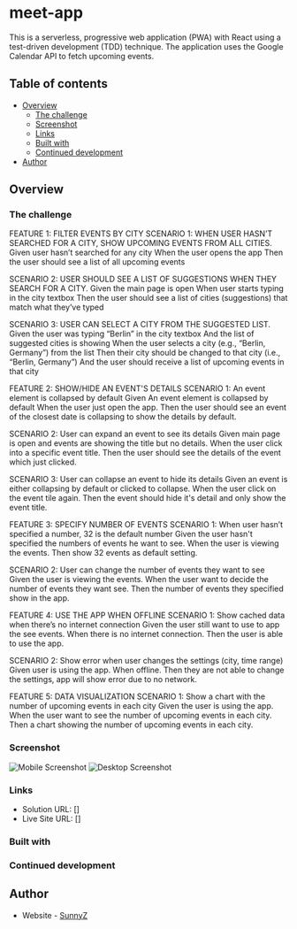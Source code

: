 # meet-app

This is a serverless, progressive web application (PWA) with React using a test-driven
development (TDD) technique. The application uses the Google Calendar API to fetch
upcoming events.

## Table of contents

- [Overview](#overview)
  - [The challenge](#the-challenge)
  - [Screenshot](#screenshot)
  - [Links](#links)
  - [Built with](#built-with)
  - [Continued development](#continued-development)
- [Author](#author)

## Overview

### The challenge

FEATURE 1: FILTER EVENTS BY CITY
SCENARIO 1: WHEN USER HASN’T SEARCHED FOR A CITY, SHOW UPCOMING EVENTS FROM ALL CITIES.
Given user hasn’t searched for any city
When the user opens the app
Then the user should see a list of all upcoming events

SCENARIO 2: USER SHOULD SEE A LIST OF SUGGESTIONS WHEN THEY SEARCH FOR A CITY.
Given the main page is open
When user starts typing in the city textbox
Then the user should see a list of cities (suggestions) that match what they’ve typed

SCENARIO 3: USER CAN SELECT A CITY FROM THE SUGGESTED LIST.
Given the user was typing “Berlin” in the city textbox
And the list of suggested cities is showing
When the user selects a city (e.g., “Berlin, Germany”) from the list
Then their city should be changed to that city (i.e., “Berlin, Germany”)
And the user should receive a list of upcoming events in that city

FEATURE 2: SHOW/HIDE AN EVENT'S DETAILS
SCENARIO 1: An event element is collapsed by default
Given An event element is collapsed by default
When the user just open the app.
Then the user should see an event of the closest date is collapsing to show the details by default.

SCENARIO 2: User can expand an event to see its details
Given main page is open and events are showing the title but no details.
When the user click into a specific event title.
Then the user should see the details of the event which just clicked.

SCENARIO 3: User can collapse an event to hide its details
Given an event is either collapsing by default or clicked to collapse.
When the user click on the event tile again.
Then the event should hide it's detail and only show the event title.

FEATURE 3: SPECIFY NUMBER OF EVENTS
SCENARIO 1: When user hasn’t specified a number, 32 is the default number
Given the user hasn't specified the numbers of events he want to see.
When the user is viewing the events.
Then show 32 events as default setting.

SCENARIO 2: User can change the number of events they want to see
Given the user is viewing the events.
When the user want to decide the number of events they want see.
Then the number of events they specified show in the app.

FEATURE 4: USE THE APP WHEN OFFLINE
SCENARIO 1: Show cached data when there’s no internet connection
Given the user still want to use to app the see events.
When there is no internet connection.
Then the user is able to use the app.

SCENARIO 2: Show error when user changes the settings (city, time range)
Given user is using the app.
When offline.
Then they are not able to change the settings, app will show error due to no network.

FEATURE 5: DATA VISUALIZATION
SCENARIO 1: Show a chart with the number of upcoming events in each city
Given the user is using the app.
When the user want to see the number of upcoming events in each city.
Then a chart showing the number of upcoming events in each city.

### Screenshot

![Mobile Screenshot]()
![Desktop Screenshot]()

### Links

- Solution URL: []
- Live Site URL: []

### Built with

### Continued development

## Author

- Website - [SunnyZ](https://github.com/sunnyyuanz)
